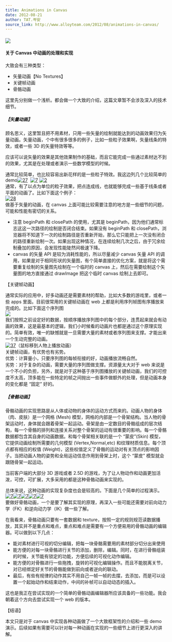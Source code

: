```yaml
---
title: Animations in Canvas
date: 2012-08-21
author: TAT.岑安
source_link: http://www.alloyteam.com/2012/08/animations-in-canvas/
---
```


<!-- {% raw %} - for jekyll -->

#### ![](http://hongru.github.com/proj/laro/test/resources/fighter/RYU1_wait.gif)

#### 关于 Canvas 中动画的处理和实现

大致会有三种类型：

-   矢量动画【No Textures】
-   关键帧动画
-   骨骼动画

这里先分别做一个浅析。都会做一个大致的介绍，这篇文章暂不会涉及深入的技术细节。

##### 【矢量动画】

顾名思义，这里暂且把不用素材，只用一些矢量的绘制就能达到的动画效果归为矢量动画。矢量动画，个中有很多很多的例子，比如一些粒子效果啊，矢量线条的特效，或者一些 3D 的矢量特效等等。

应该可以说矢量的效果是其他效果制作的基础，而且它能完成一些通过素材达不到的效果，尤其是在处理或者演示一些数学模型的时候。

通常比较简单，也比较容易出新花样的是一些粒子特效。我这边列几个比较简单的 demo[![](https://a248.e.akamai.net/camo.github.com/24a733dd42a684254e4cfd46a2671e968311cb09/687474703a2f2f7777772e616c6c6f797465616d2e636f6d2f77702d636f6e74656e742f75706c6f6164732f323031322f30352f32372d313530783135302e706e67 "27")](http://hongru.github.com/proj/jcanvas/particleEffector.html)  [![](https://a248.e.akamai.net/camo.github.com/96b620e7acbb61d34368c40f3c19aea66875d385/687474703a2f2f7777772e616c6c6f797465616d2e636f6d2f77702d636f6e74656e742f75706c6f6164732f323031322f30352f372d313530783135302e706e67 "7")](http://hongru.github.com/test/text_particles.html?t=AlloyTeam) [![](https://a248.e.akamai.net/camo.github.com/04db1f0e3ee9ee32e1d20057f22af73ea51f1bad/687474703a2f2f7777772e616c6c6f797465616d2e636f6d2f77702d636f6e74656e742f75706c6f6164732f323031322f30352f3231302d313530783135302e706e67 "2")](http://hongru.github.com/proj/laro/examples/jxhome/index.html)  
通常，有了以点为单位的粒子效果，把点连成线，也就能够完成一些基于线条或者平面的动画了。比如下面这个例子：  
[![](https://a248.e.akamai.net/camo.github.com/504bdb46086b8f38ef9c7606ab5ef56a9750a8ad/687474703a2f2f7777772e616c6c6f797465616d2e636f6d2f77702d636f6e74656e742f75706c6f6164732f323031322f30352f32382d313530783135302e706e67 "28")](http://hongru.github.com/proj/jcanvas/rotate3D_lines.html)  
做基于矢量的动画，在 canvas 上面可能比较需要注意的地方是一些细节的问题，可能和性能有密切的关系。

-   注意 beginPath 和 closePath 的使用，尤其是 beginPath，因为他们通常标志这这一次路径的绘制是否闭合结束。如果没有 beginPath 和 closePath，浏览器将不知道下一次的绘制路径是否重新开始，那么它只能把上一次没有闭合的路径重新绘制一次。如果出现这种情况，在连续绘制几次之后，由于冗余绘制叠加的原因，会发现性能陡然间极速下降。
-   canvas 的矢量 API 是较为消耗性能的，所以尽量减少 canvas 矢量 API 的调用，如果是对于相同形状的矢量图，有个简单直接的优化方案，就是将这个需要重复绘制的矢量图先绘制在一个临时的 canvas 上，然后在需要绘制这个矢量图的地方直接通过 drawImage 把这个临时 canvas 绘制上去即可。

【关键帧动画】

通常实际的应用中，好多动画还是需要素材的帮助，比如大多数的游戏里，或者一些 apps 里面。目前很常用的关键帧动画在 web 上都是利用序列帧图有序播放来完成的。比如下面这个序列图  
![](http://hongru.github.com/proj/laro/test/resources/fighter/RYU1_wait.gif)  
我们按照之前设定好的数据，按顺序播放序列图中的每个部分，连贯起来就会有动画的效果，这是最基本的逻辑，我们小时候看的动画片也都是通过这个原理实现的。简单有效，唯一的缺憾就是一旦需要大量的素材或者序列图来支撑。才能出来一个生动完整的动画。  
[![](https://a248.e.akamai.net/camo.github.com/a946a6f2a1592676987e17b6141d97966060a26a/687474703a2f2f7777772e616c6c6f797465616d2e636f6d2f77702d636f6e74656e742f75706c6f6164732f323031322f30352f33372d313530783135302e706e67 "37")](http://hongru.github.com/proj/laro/test/laro.input.animation.html)（鼠标移到人物上播放动画）  
关键帧动画，有优势也有劣势。  
优势：计算量小，只要序列图的每帧衔接的好，动画播放流畅自然。  
劣势：对于复杂的动画，需要大量的序列图做支撑。资源量太大对于 web 来说是一个不小的负担，另外，就是对于这种基于序列图播放的关键帧动画，我们的可控度不太高，顶多能在一些特定的帧之间抛出一些事件做额外的处理，但是动画本身的变化都是 “固定” 好的。

##### 【骨骼动画】

骨骼动画的实现思路是从人体或动物的身体的运动方式而来的。动画人物的身体（肉、皮肤）是一个网格 (Mesh) 模型，网格的内部是一个骨架结构。当人物的骨架运动时，身体就会跟着骨架一起运动。骨架是由一定数目的骨骼组成的层次结构，每一个骨骼的排列和连接关系对整个骨架的运动有很重要的影响。每一个骨骼数据都包含其自身的动画数据。和每个骨架相关联的是一个 “蒙皮”(Skin) 模型，它提供动画绘制所需要的几何模型 (Vertex,Normal,etc) 和纹理材质信息。每个顶点都有相应的权值 (Weight)，这些权值定义了骨骼的运动对有关顶点的影响因子。当把动画人物的姿势和全局运动信息作用到骨架上时，这个 “蒙皮” 模型就会跟随骨架一起运动。

当前客户端的大部分 3D 游戏或者 2.5D 的游戏，为了让人物动作和动画更加活泼，可控，可扩展，大多采用的都是这种骨骼动画来实现的。

总体来说，这种动画的实现复杂度也会是较高的。下面是几个简单的过程演示。  
[![](https://a248.e.akamai.net/camo.github.com/dca686b62eee7018d985d8f1dd2a1b6e8d8f4964/687474703a2f2f686f6e6772752e6769746875622e636f6d2f696d616765732f736b656c6574616c2d616e696d6174696f6e2f312e706e67 "7")](http://hongru.github.com/skeletal-animation/test/test2.html)[![](https://a248.e.akamai.net/camo.github.com/8772c337899707d8a29d0ffed97cdff97a120766/687474703a2f2f686f6e6772752e6769746875622e636f6d2f696d616765732f736b656c6574616c2d616e696d6174696f6e2f322e706e67 "7")](http://hongru.github.com/skeletal-animation/test/test3.html)[![](https://a248.e.akamai.net/camo.github.com/5daf5fcb083a9fe7f54047691173abea913646a2/687474703a2f2f686f6e6772752e6769746875622e636f6d2f696d616765732f736b656c6574616c2d616e696d6174696f6e2f332e706e67 "7")](http://hongru.github.com/skeletal-animation/test/test4.html)[![](https://a248.e.akamai.net/camo.github.com/57fb8c3e3e5c0825cab08fecbeda338d8c20cd2f/687474703a2f2f686f6e6772752e6769746875622e636f6d2f696d616765732f736b656c6574616c2d616e696d6174696f6e2f342e706e67 "7")](http://hongru.github.com/skeletal-animation/test/test6.html)[![](https://a248.e.akamai.net/camo.github.com/0d25ca50a663bb7dfb73e630757d9dc31188a3e2/687474703a2f2f686f6e6772752e6769746875622e636f6d2f696d616765732f736b656c6574616c2d616e696d6174696f6e2f352e706e67 "7")](http://hongru.github.com/skeletal-animation/test/doll1/index.html)  
要做好骨骼动画，一个是要了解其实现的原理，再深入一些可能还需要对前向动力学（FK）和逆向动力学（IK）做一些了解。

在我看来，骨骼动画只要有一套数据和 texture，按照一定的规则规范读数据播放，其实并不是重点和难点，重点和难点是需要有一个方便易用的骨骼动画的编辑器。可以做到以下几点：

-   能对素材进行可视的切分编辑，把每一块骨骼需要用的素材部分切分出来使用
-   能方便的对每一块骨骼进行关节的添加，删除，编辑。同时，在进行骨骼组装的时候，关节能有锁定的功能，方便后续的可视化动作编辑。
-   能方便的对骨骼进行一些拖拽，旋转的可视化编辑操作。而且不能脱离关节，对已经绑定好关节的骨骼能做到前向或者逆向的联动。
-   最后，有些有规律的动作其实不用自己一帧一帧的去摆，去添加，而是可以设置一个起始动作和结束动作，中间的补帧可以自动动态的插入。

这也是我正在尝试实现的一个简单的骨骼动画编辑器所应该具备的一些功能。我会朝着这个方向去尝试实现一个 web 的版本。

【结语】

本文只是对于 canvas 中实现各种动画做了一个大致框架性的介绍和一些 demo 演示。后续如果有需要可以针对每一种动画在实现的一些细节上进行更深入的讲解。


<!-- {% endraw %} - for jekyll -->